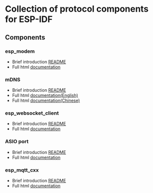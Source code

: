 # Collection of protocol components for ESP-IDF

## Components

### esp_modem

* Brief introduction [README](components/esp_modem/README.md)
* Full html [documentation](https://docs.espressif.com/projects/esp-protocols/esp_modem/latest/index.html)

### mDNS

* Brief introduction [README](components/mdns/README.md)
* Full html [documentation(English)](https://docs.espressif.com/projects/esp-protocols/mdns/latest/en/index.html)
* Full html [documentation(Chinese)](https://docs.espressif.com/projects/esp-protocols/mdns/latest/zh_CN/index.html)

### esp_websocket_client

* Brief introduction [README](components/esp_websocket_client/README.md)
* Full html [documentation](https://docs.espressif.com/projects/esp-protocols/esp_websocket_client/latest/index.html)

### ASIO port

* Brief introduction [README](components/asio/README.md)
* Full html [documentation](https://docs.espressif.com/projects/esp-protocols/asio/latest/index.html)

### esp_mqtt_cxx

* Brief introduction [README](components/esp_mqtt_cxx/README.md)
* Full html [documentation](https://docs.espressif.com/projects/esp-protocols/esp_mqtt_cxx/latest/index.html)
